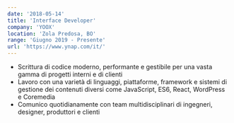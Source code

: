 ```yaml
---
date: '2018-05-14'
title: 'Interface Developer'
company: 'YOOX'
location: 'Zola Predosa, BO'
range: 'Giugno 2019 - Presente'
url: 'https://www.ynap.com/it/'
---
```


- Scrittura di codice moderno, performante e gestibile per una vasta gamma di progetti interni e di clienti
- Lavoro con una varietà di linguaggi, piattaforme, framework e sistemi di gestione dei contenuti diversi come JavaScript, ES6, React, WordPress e Coremedia
- Comunico quotidianamente con team multidisciplinari di ingegneri, designer, produttori e clienti
